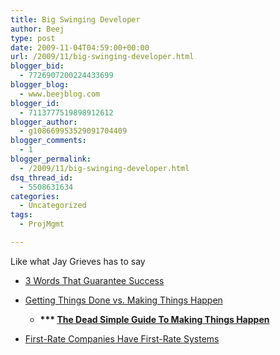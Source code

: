 ```yaml
---
title: Big Swinging Developer
author: Beej
type: post
date: 2009-11-04T04:59:00+00:00
url: /2009/11/big-swinging-developer.html
blogger_bid:
  - 7726907200224433699
blogger_blog:
  - www.beejblog.com
blogger_id:
  - 7113777519898912612
blogger_author:
  - g108669953529091704409
blogger_comments:
  - 1
blogger_permalink:
  - /2009/11/big-swinging-developer.html
dsq_thread_id:
  - 5508631634
categories:
  - Uncategorized
tags:
  - ProjMgmt

---
```

Like what Jay Grieves has to say

  * <a href="http://blog.bigswingingdeveloper.com/2009/09/3-words-that-guarantee-success.html" target="_blank">3 Words That Guarantee Success</a> 
  * <a href="http://blog.bigswingingdeveloper.com/2009/03/getting-things-done-vs-making-things-happen.html" target="_blank">Getting Things Done vs. Making Things Happen</a> <ul style="margin-bottom: 0px;">
      <li>
        <b>*** </b><a href="http://blog.bigswingingdeveloper.com/2009/03/the-dead-simple-guide-to-making-things-happen.html" target="_blank"><b>The Dead Simple Guide To Making Things Happen</b></a>
      </li>
    </ul>

  * <a href="http://blog.bigswingingdeveloper.com/2009/08/firstrate-companies-have-firstrate-systems.html" target="_blank">First-Rate Companies Have First-Rate Systems</a>